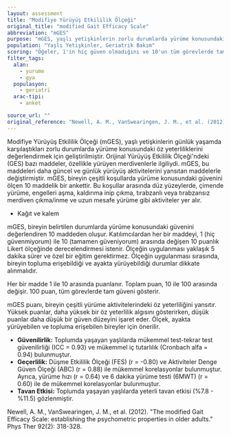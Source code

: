 ```yaml
---
layout: assessment
title: "Modifiye Yürüyüş Etkililik Ölçeği"
original_title: "modified Gait Efficacy Scale"
abbreviation: "mGES"
purpose: "mGES, yaşlı yetişkinlerin zorlu durumlarda yürüme konusundaki güven düzeylerine ilişkin algılarını değerlendirir."
population: "Yaşlı Yetişkinler, Geriatrik Bakım"
scoring: "Öğeler, 1'in hiç güven olmadığını ve 10'un tüm görevlerde tam güveni temsil ettiği 10 puanlık bir Likert ölçeğinde ayrı ayrı puanlanır. Toplam puan 10-100 arasında değişir ve 100 tüm görevlerde tam güveni temsil eder."
filter_tags:
  alan:
    - yurume
    - gya
  populasyon:
    - geriatri
  arac-tipi:
    - anket

source_url: ""
original_reference: "Newell, A. M., VanSwearingen, J. M., et al. (2012). \"The modified Gait Efficacy Scale: establishing the psychometric properties in older adults.\" Phys Ther 92(2): 318-328."
---
```





Modifiye Yürüyüş Etkililik Ölçeği (mGES), yaşlı yetişkinlerin günlük yaşamda karşılaştıkları zorlu durumlarda yürüme konusundaki öz yeterliliklerini değerlendirmek için geliştirilmiştir. Orijinal Yürüyüş Etkililik Ölçeği'ndeki (GES) bazı maddeler, özellikle yürüyen merdivenlerle ilgiliydi. mGES, bu maddeleri daha güncel ve günlük yürüyüş aktivitelerini yansıtan maddelerle değiştirmiştir. mGES, bireyin çeşitli koşullarda yürüme konusundaki güvenini ölçen 10 maddelik bir ankettir. Bu koşullar arasında düz yüzeylerde, çimende yürüme, engelleri aşma, kaldırıma inip çıkma, tırabzanlı veya tırabzansız merdiven çıkma/inme ve uzun mesafe yürüme gibi aktiviteler yer alır.


*   Kağıt ve kalem


mGES, bireyin belirtilen durumlarda yürüme konusundaki güvenini değerlendiren 10 maddeden oluşur. Katılımcılardan her bir maddeyi, 1 (hiç güvenmiyorum) ile 10 (tamamen güveniyorum) arasında değişen 10 puanlık Likert ölçeğinde derecelendirmesi istenir. Ölçeğin uygulanması yaklaşık 5 dakika sürer ve özel bir eğitim gerektirmez. Ölçeğin uygulanması sırasında, bireyin topluma erişebildiği ve ayakta yürüyebildiği durumlar dikkate alınmalıdır.


Her bir madde 1 ile 10 arasında puanlanır. Toplam puan, 10 ile 100 arasında değişir. 100 puan, tüm görevlerde tam güveni gösterir.


mGES puanı, bireyin çeşitli yürüme aktivitelerindeki öz yeterliliğini yansıtır. Yüksek puanlar, daha yüksek bir öz yeterlilik algısını gösterirken, düşük puanlar daha düşük bir güven düzeyini işaret eder. Ölçek, ayakta yürüyebilen ve topluma erişebilen bireyler için önerilir.


*   **Güvenilirlik:** Toplumda yaşayan yaşlılarda mükemmel test-tekrar test güvenilirliği (ICC = 0.93) ve mükemmel iç tutarlılık (Cronbach alfa = 0.94) bulunmuştur.
*   **Geçerlilik:** Düşme Etkililik Ölçeği (FES) (r = -0.80) ve Aktiviteler Denge Güven Ölçeği (ABC) (r = 0.88) ile mükemmel korelasyonlar bulunmuştur. Ayrıca, yürüme hızı (r = 0.64) ve 6 dakika yürüme testi (6MWT) (r = 0.60) ile de mükemmel korelasyonlar bulunmuştur.
*   **Tavan Etkisi:** Toplumda yaşayan yaşlılarda yeterli tavan etkisi (%7.8 - %11.5) gözlenmiştir.


Newell, A. M., VanSwearingen, J. M., et al. (2012). "The modified Gait Efficacy Scale: establishing the psychometric properties in older adults." Phys Ther 92(2): 318-328.

```